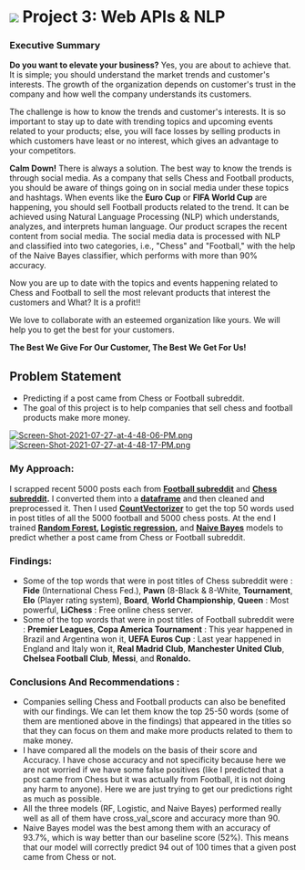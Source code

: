 # ![](https://ga-dash.s3.amazonaws.com/production/assets/logo-9f88ae6c9c3871690e33280fcf557f33.png) **Project 3: Web APIs & NLP**
### Executive Summary
**Do you want to elevate your business?** Yes, you are about to achieve that. It is simple; you should understand the market trends and customer's interests. The growth of the organization depends on customer's trust in the company and how well the company understands its customers.

The challenge is how to know the trends and customer's interests. It is so important to stay up to date with trending topics and upcoming events related to your products; else, you will face losses by selling products in which customers have least or no interest, which gives an advantage to your competitors.

**Calm Down!** There is always a solution. The best way to know the trends is through social media. As a company that sells Chess and Football products, you should be aware of things going on in social media under these topics and hashtags. When events like the **Euro Cup** or **FIFA World Cup** are happening, you should sell Football products related to the trend. It can be achieved using Natural Language Processing (NLP) which understands, analyzes, and interprets human language. Our product scrapes the recent content from social media. The social media data is processed with NLP and classified into two categories, i.e., "Chess" and "Football," with the help of the Naive Bayes classifier, which performs with more than 90% accuracy.

Now you are up to date with the topics and events happening related to Chess and Football to sell the most relevant products that interest the customers and What? It is a profit!!

We love to collaborate with an esteemed organization like yours. We will help you to get the best for your customers.

**The Best We Give For Our Customer, The Best We Get For Us!**

## Problem Statement

- Predicting if a post came from Chess or Football subreddit.
- The goal of this project is to help companies that sell chess and football products make more money.

 [![Screen-Shot-2021-07-27-at-4-48-06-PM.png](https://i.postimg.cc/PxmMWvvG/Screen-Shot-2021-07-27-at-4-48-06-PM.png)](https://postimg.cc/Hck5Hxt3) [![Screen-Shot-2021-07-27-at-4-48-17-PM.png](https://i.postimg.cc/sxm98FJw/Screen-Shot-2021-07-27-at-4-48-17-PM.png)](https://postimg.cc/Lgq1Ybw1)


### **My Approach:**
I scrapped recent 5000 posts each from **[Football subreddit](https://www.reddit.com/r/football/)** and **[Chess subreddit](https://www.reddit.com/r/chess/).** I converted them into a **[dataframe](https://www.tutorialspoint.com/python_pandas/python_pandas_dataframe.htm)** and then cleaned and preprocessed it. Then I used **[CountVectorizer](https://scikit-learn.org/stable/modules/generated/sklearn.feature_extraction.text.CountVectorizer.html)** to get the top 50 words used in post titles of all the 5000 football and 5000 chess posts. At the end I trained **[Random Forest](https://scikit-learn.org/stable/modules/generated/sklearn.ensemble.RandomForestClassifier.html), [Logistic regression](https://scikit-learn.org/stable/modules/generated/sklearn.linear_model.LogisticRegression.html),** and **[Naive Bayes](https://www.datacamp.com/community/tutorials/naive-bayes-scikit-learn)** models to predict whether a post came from Chess or Football subreddit.


### **Findings:**
- Some of the top words that were in post titles of Chess subreddit were : **Fide** (International Chess Fed.), **Pawn** (8-Black & 8-White, **Tournament**, **Elo** (Player rating system), **Board**, **World Championship**, **Queen** : Most powerful, **LiChess** : Free online chess server.
- Some of the top words that were in post titles of Football subreddit were : **Premier Leagues**, **Copa America Tournament** : This year happened in Brazil and Argentina won it, **UEFA Euros Cup** : Last year happened in England and Italy won it, **Real Madrid Club**, **Manchester United Club**, **Chelsea Football Club**, **Messi**, and **Ronaldo.**
### Conclusions And Recommendations :
- Companies selling Chess and Football products can also be benefited with our findings. We can let them know the top 25-50 words (some of them are mentioned above in the findings)  that appeared in the titles so that they can focus on them and make more products related to them to make money.
- I have compared all the models on the basis of their score and Accuracy. I have chose accuracy and not specificity because here we are not worried if we have some false positives (like I predicted that a post came from Chess but it was actually from Football, it is not doing any harm to anyone). Here we are just trying to get our predictions right as much as possible.
- All the three models (RF, Logistic, and Naive Bayes) performed really well as all of them have cross_val_score and accuracy more than 90.
- Naive Bayes model was the best among them with an accuracy of 93.7%, which is way better than our baseline score (52%). This means that our model will correctly predict 94 out of 100 times that a given post came from Chess or not.

